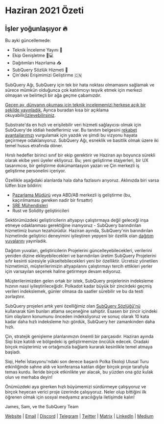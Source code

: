 # Haziran 2021 Özeti

## İşler yoğunlaşıyor 🔥

Bu ayki güncellemede:

- Teknik İnceleme Yayını 🎊
- Ekip Genişletme 👩💻
- Dağıtımları Hazırlama 📥
- SubQuery Sözlük Hizmeti 📖
- Çin'deki Erişimimizi Geliştirme 🇨🇳

SubQuery Ağı, SubQuery için tek bir hata noktası olmamasını sağlamak ve sürece mümkün olduğunca çok katılımcıyı teşvik etmek için merkezi olmayan ve belirteçli bir ağa geçme çabamızdır.

[Geçen ay, dünyanın okuması için teknik incelememizi herkese açık bir şekilde yayınladık.](https://static.subquery.network/whitepaper.pdf) Ayrıca buradan kısa bir açıklama okuyabilir[/izleyebilirsiniz](../blogs/20210616-SubQuery-Network-In-Summary.md).

Substrate'da en hızlı ve erişilebilir veri hizmeti sağlayıcısı olmak için SubQuery'de iddialı hedeflerimiz var. Bu tanıtım belgesini [rekabet avantajlarımızı](../blogs/20210616-SubQuery-Network-Our-Goals-and-Competitive-Advantages.md) vurgulamak için yazdık ve şimdi bu vizyonu hayata geçirmeye odaklanıyoruz. SubQuery Ağı, esneklik ve basitlik olmak üzere iki temel husus etrafında döner.

Hırslı hedefler birinci sınıf bir ekip gerektirir ve Haziran ayı boyunca sürekli olarak ekibe yeni üyeler ekliyoruz. Bu; yeni geliştirme stajyerleri, bir UX tasarımcısı, bir geliştirme dokümantasyon yazarı ve Çin merkezli iş geliştirme personelini içeriyor.

Özellikle aşağıdaki alanlarda hala daha fazlasını arıyoruz. Aklınızda biri varsa lütfen bize bildirin:

- [Pazarlama Müdürü](https://angel.co/company/subquery/jobs/1494376-head-of-marketing) veya ABD/AB merkezli iş geliştirme (bu, kaçırılmaması gereken nadir bir fırsattır)
- [SRE Mühendisleri](https://angel.co/company/subquery/jobs/1497942-site-reliability-engineer)
- Rust ve Solidity geliştiricileri

Sektörümüzdeki geliştiricilerin altyapıyı çalıştırmaya değil geleceği inşa etmeye odaklanması gerektiğine inanıyoruz - SubQuery barındırılan hizmetimiz bunun tezahürüdür. Haziran ayında, SubQuery'nin barındırılan hizmetinde geliştirici deneyimini iyileştiren yepyeni bir özellik olan [dağıtım yuvalarını](../blogs/20210604-Deployment-Slots-are-here-for-SubQuery-Projects.md) yayınladık.

Dağıtım yuvaları, geliştiricilerin Projelerini güncelleyebilecekleri, verilerini yeniden dizine ekleyebilecekleri ve barındırılan üretim SubQuery Projelerini sıfır kesinti süresiyle yükseltebilecekleri yeni bir özelliktir. Ücretsiz yönetilen hizmetimizi, müşterilerimizin altyapılarını çalıştırmayı tercih ettikleri yerler için varsayılan seçenek haline getirmeye devam ediyoruz.

Müşterilerimizden gelen ortak bir istek, SubQuery projelerinin indeksleme hızının nasıl iyileştirileceğidir. Polkadot kadar büyük bir zincirdeki geçmiş verileri indekslemek, günler olmasa da saatler sürebilir ve bu da testi zorlaştırır.

SubQuery projeleri artık yeni özelliğimiz olan [SubQuery Sözlüğü'nü](../blogs/20210630-SubQuery-Just-Got-a-lot-Faster-with-the-Dictionary.md) kullanarak tüm bunları atlama seçeneğine sahiptir. Esasen bir zincir içindeki tüm olayların konumunu önceden indeksliyoruz ve sonuç olarak 10 kata kadar daha hızlı indeksleme hızı gördük, SubQuery her zamankinden daha hızlı.

Çin, stratejik genişleme planlarımızın önemli bir parçasıdır. Haziran ayında Siqi bize katıldı ve bölgedeki iş geliştirmemize öncülük edecek. Oradaki birçok müşterimiz ve ortağımızla bağlantı kurarak kesinlikle temel atmaya başladı.

Siqi, Hefei İstasyonu'ndaki son derece başarılı Polka Ekoloji Ulusal Turu etkinliğinde sahne aldı ve konferansa katılan diğer birçok proje tarafıyla temas kurdu. İleride birçok etkinlikte yer alacak, bu yüzden ona göz kulak olun ve merhaba deyin!

Önümüzdeki aya girerken hızlı büyümemizi sürdürmeye çalışıyoruz ve birçok heyecan verici proje üzerinde çalışıyoruz. Neler olup bittiğini ilk öğrenen olmak için sosyal medyamız aracılığıyla iletişimde kalın!

James, Sam, ve the SubQuery Team

[Website](https://subquery.network/) | [Email](mailto:hello@subquery.network) | [Discord](https://discord.com/invite/78zg8aBSMG) | [Telegram](https://t.me/subquerynetwork) | [Twitter](https://twitter.com/subquerynetwork) | [Matrix](https://matrix.to/#/#subquery:matrix.org) | [LinkedIn](https://www.linkedin.com/company/subquery) | [Medium](https://subquery.medium.com/)
